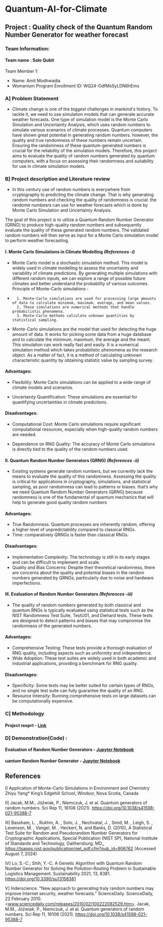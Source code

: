# Quantum-AI-for-Climate
## Project : Quality check of the Quantum Random Number Generator for weather forecast


### Team Information:
#### Team name : Solo Qubit
Team Member 1:
 - Name: Amit Modhwadia 
 - Womanium Program Enrollment ID: WQ24-OdfMsSyLDN6hEms

### A] Problem Statement
 - Climate change is one of the biggest challenges in mankind's history. To tackle it, we need to use simulation models that can generate accurate weather forecasts. One type of simulation model is the Monte Carlo Simulation and Uncertainty Analysis, which uses random numbers to simulate various scenarios of climate processes. Quantum computers have shown great potential in generating random numbers. however, the quality and true randomness of these numbers remain uncertain. Ensuring the randomness of these quantum-generated numbers is crucial for the reliability of the simulation models. Therefore, this project aims to evaluate the quality of random numbers generated by quantum computers, with a focus on assessing their randomness and suitability for use in climate simulation models.


 ### B] Project description and Literature review
 - In this century use of random numbers is everywhere from cryptography to predicting the climate change. That is why generating random numbers and checking the quality of randomness is crucial. the randome numbesrs can use for weather forecasts which is done by Monte Carlo Simulation and Uncertainty Analysis.

 The goal of this project is to utilize a Quantum Random Number Generator (QRNG) to produce high-quality random numbers and subsequently evaluate the quality of these generated random numbers. The validated random numbers will then serve as input for a Monte Carlo simulation model to perform weather forecasting.

#### I.	Monte Carlo Simulations in Climate Modelling *(References -i)*
- Monte Carlo model is a stochastic simulation method. This model is widely used in climate modelling to assess the uncertainty and variability of climate predictions. By generating multiple simulations with different random inputs, we can explore a range of possible future climates and better understand the probability of various outcomes. 
Principle of Monte-Carlo simulations :
-       1. Monte-Carlo simulations are used for processing large amounts of data to calculate minimum, maximum, average, and mean values.
        2. These simulations are numerical methods that handle probabilistic phenomena.
        3. Monte-Carlo methods calculate unknown quantities by statistical sampling.

- Monte-Carlo simulations are the model that used for detecting the huge amount of data. It works for picking some data from a huge database and to calculate the minimum, maximum, the average and the meant. This simulation can work really fast and easily. It is a numerical simulation method which takes probabilistic phenomena as the research object. As a matter of fact, it is a method of calculating unknown characteristic quantity by obtaining statistic value by sampling survey. 

#### Advantages:
- Flexibility: Monte Carlo simulations can be applied to a wide range of climate models and scenarios.

- Uncertainty Quantification: These simulations are essential for quantifying uncertainties in climate predictions.
#### Disadvantages:
- Computational Cost: Monte Carlo simulations require significant computational resources, especially when high-quality random numbers are needed.

- Dependence on RNG Quality: The accuracy of Monte Carlo simulations is directly tied to the quality of the random numbers used.


#### II.	Quantum Random Number Generators (QRNG) *(References -ii)*

- Existing systems generate random numbers, but we currently lack the means to evaluate the quality of this randomness. Assessing the quality is critical for applications in cryptography, simulations, and statistical sampling, as poor randomness can lead to patterns or biases. that’s why we need Quantum Random Number Generators (QRNG) because randomness is one of the fundamental of quantum mechanics that will help to generate good quality random numbers 
#### Advantages:
- True Randomness: Quantum processes are inherently random, offering a higher level of unpredictability compared to classical RNGs.
- Time: comparatively QRNGs is faster than classical RNGs.
#### Disadvantages:
- Implementation Complexity: The technology is still in its early stages and can be difficult to implement and scale.
- Quality and Bias Concerns: Despite their theoretical randomness, there are concerns about the quality and potential biases in the random numbers generated by QRNGs, particularly due to noise and hardware imperfections.


#### III.	Evaluation of Random Number Generators *(References -iii)*

- The quality of random numbers generated by both classical and quantum RNGs is typically evaluated using statistical tests such as the NIST Randomness Test Suite, TestU01, and Diehard tests. These tests are designed to detect patterns and biases that may compromise the randomness of the generated numbers.
#### Advantages:
- Comprehensive Testing: These tests provide a thorough evaluation of RNG quality, including aspects such as uniformity and independence.
-  Wide Adoption: These test suites are widely used in both academic and industrial applications, providing a benchmark for RNG quality.
#### Disadvantages:
- Specificity: Some tests may be better suited for certain types of RNGs, and no single test suite can fully guarantee the quality of an RNG.
- Resource Intensity: Running comprehensive tests on large datasets can be computationally expensive.

### C] Methodology
#### Project reoprt - [Link](https://github.com/Amitmodhwadia/Quantum-AI-for-Climate/blob/main/Project%20Report.pdf) 

### D] Demonstration(Code) :
#### Evaluation of Random Number Generators - [Jupyter Notebook](https://github.com/Amitmodhwadia/Quantum-AI-for-Climate/blob/main/QRNG_TestSuite.ipynb)
#### uantum Random Number Generator  - [Jupyter Notebook](https://github.com/Amitmodhwadia/Quantum-AI-for-Climate/blob/main/QRNG_illustration.ipynb)

## References

I] Application of Monte-Carlo Simulations in Environment and Chemistry Zhiyu Yang* King’s Edgehill School, Windsor, Nova Scotia, Canada


II] Jacak, M.M., Jóźwiak, P., Niemczuk, J. et al. Quantum generators of random numbers. Sci Rep 11, 16108 (2021). https://doi.org/10.1038/s41598-021-95388-7

III] Bassham, L. , Rukhin, A. , Soto, J. , Nechvatal, J. , Smid, M. , Leigh, S. , Levenson, M. , Vangel, M. , Heckert, N. and Banks, D. (2010), A Statistical Test Suite for Random and Pseudorandom Number Generators for Cryptographic Applications, Special Publication (NIST SP), National Institute of Standards and Technology, Gaithersburg, MD,, https://tsapps.nist.gov/publication/get_pdf.cfm?pub_id=906762 (Accessed August 7, 2024) 

IV] Lo, S.-C.; Shih, Y.-C. A Genetic Algorithm with Quantum Random Number Generator for Solving the Pollution-Routing Problem in Sustainable Logistics Management. Sustainability 2021, 13, 8381. https://doi.org/10.3390/su13158381

V] Inderscience. "New approach to generating truly random numbers may improve Internet security, weather forecasts." ScienceDaily. ScienceDaily, 22 February 2010. <www.sciencedaily.com/releases/2010/02/100222082529.htm>.
Jacak, M.M., Jóźwiak, P., Niemczuk, J. et al. Quantum generators of random numbers. Sci Rep 11, 16108 (2021). https://doi.org/10.1038/s41598-021-95388-7

